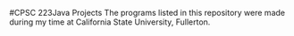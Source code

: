 #CPSC 223Java Projects
The programs listed in this repository were made during my time at California State University, Fullerton.

